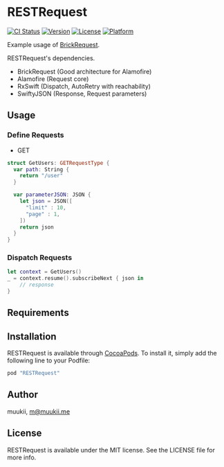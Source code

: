 # RESTRequest

[![CI Status](http://img.shields.io/travis/muukii/RESTRequest.svg?style=flat)](https://travis-ci.org/muukii/RESTRequest)
[![Version](https://img.shields.io/cocoapods/v/RESTRequest.svg?style=flat)](http://cocoapods.org/pods/RESTRequest)
[![License](https://img.shields.io/cocoapods/l/RESTRequest.svg?style=flat)](http://cocoapods.org/pods/RESTRequest)
[![Platform](https://img.shields.io/cocoapods/p/RESTRequest.svg?style=flat)](http://cocoapods.org/pods/RESTRequest)

Example usage of [BrickRequest](https://github.com/muukii/BrickRequest).

RESTRequest's dependencies.
- BrickRequest (Good architecture for Alamofire)
- Alamofire (Request core)
- RxSwift (Dispatch, AutoRetry with reachability)
- SwiftyJSON (Response, Request parameters)

## Usage

### Define Requests
- GET
```swift
struct GetUsers: GETRequestType {
  var path: String {
    return "/user"
  }

  var parameterJSON: JSON {
    let json = JSON([
      "limit" : 10,
      "page" : 1,
    ])
    return json
  }
}
```

### Dispatch Requests
```swift
let context = GetUsers()
_ = context.resume().subscribeNext { json in
    // response
}
```

## Requirements

## Installation

RESTRequest is available through [CocoaPods](http://cocoapods.org). To install
it, simply add the following line to your Podfile:

```ruby
pod "RESTRequest"
```

## Author

muukii, m@muukii.me

## License

RESTRequest is available under the MIT license. See the LICENSE file for more info.
